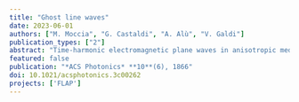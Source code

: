 ```yaml
---
title: "Ghost line waves"
date: 2023-06-01
authors: ["M. Moccia", "G. Castaldi", "A. Alù", "V. Galdi"]
publication_types: ["2"]
abstract: "Time-harmonic electromagnetic plane waves in anisotropic media can exhibit complex-valued wavevectors (with nonzero real and imaginary parts) even in the absence of material dissipation. These peculiar modes, usually referred to as “ghost waves”, hybridize the typical traits of conventional propagating and evanescent waves, displaying both phase accumulation and purely reactive exponential decay away from the direction of the power flow. Their existence has been predicted in several scenarios and has been recently observed experimentally in the form of surface phonon polaritons with complex-valued out-of-plane wavevectors propagating at the interface between air and a natural uniaxial crystal with slanted optical axis. Here, we demonstrate that ghost waves can arise also in lower-dimensional flat-optics scenarios, which are becoming increasingly relevant in the context of metasurfaces and in the field of polaritonics. Specifically, we show that planar junctions between isotropic and anisotropic metasurfaces can support “ghost line waves” that propagate unattenuated along the line interface, exhibiting phase oscillations combined with evanescent decay both in the plane of the metasurface (away from the interface) and out-of-plane in the surrounding medium. Our theoretical results, validated by finite-element numerical simulations, demonstrate a novel form of polaritonic waves with highly confined features, which may provide new opportunities for the control of light at the nanoscale and may find potential applications in a variety of scenarios, including integrated waveguides, nonlinear optics, optical sensing, and subdiffraction imaging."
featured: false
publication: "*ACS Photonics* **10**(6), 1866"
doi: 10.1021/acsphotonics.3c00262
projects: ['FLAP']
---
```

